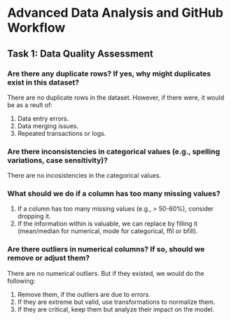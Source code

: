 # Advanced Data Analysis and GitHub Workflow

## Task 1: Data Quality Assessment

### Are there any duplicate rows? If yes, why might duplicates exist in this dataset?
There are no duplicate rows in the dataset. However, if there were, it would be as a reult of:
1. Data entry errors.
2. Data merging issues.
3. Repeated transactions or logs.

### Are there inconsistencies in categorical values (e.g., spelling variations, case sensitivity)?
There are no incosistencies in the categorical values.

### What should we do if a column has too many missing values?
1. If a column has too many missing values (e.g., > 50-60%), consider dropping it.
2. If the information within is valuable, we can replace by filling it (mean/median for numerical, mode for categorical, ffil or bfill).

### Are there outliers in numerical columns? If so, should we remove or adjust them?
There are no numerical outliers. But if they existed, we would do the following:
1. Remove them, if the outliers are due to errors.
2. If they are extreme but valid, use transformations to normalize them.
3. If they are critical, keep them but analyze their impact on the model.